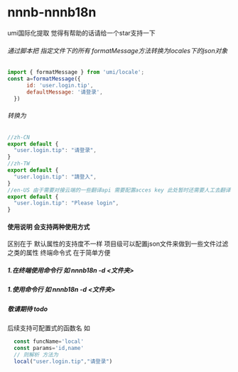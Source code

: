 # nnnb-nnnb18n
umi国际化提取
觉得有帮助的话请给一个star支持一下
###### 通过脚本把 指定文件下的所有 formatMessage方法转换为locales下的json对象
```javascript
import { formatMessage } from 'umi/locale';
const a=formatMessage({
      id: 'user.login.tip',
      defaultMessage: '请登录',
  })
```
###### 转换为
```javascript
//zh-CN
export default {
  "user.login.tip": "请登录",
}
//zh-TW
export default {
  "user.login.tip": "請登入",
}
//en-US 由于需要对接云端的一些翻译api 需要配置acces key 此处暂时还需要人工去翻译
export default {
  "user.login.tip": "Please login",
}
```
#### 使用说明 会支持两种使用方式
区别在于 默认属性的支持度不一样
项目级可以配置json文件来做到一些文件过滤之类的属性
终端命令式 在于简单方便
##### 1.在终端使用命令行 如 nnnb18n -d <文件夹>
   
##### 1.使用命令行 如 nnnb18n -d <文件夹>
##### 敬请期待 todo 
后续支持可配置式的函数名
如
```javascript
  const funcName='local'
  const params='id,name'
  // 则解析 方法为
  local("user.login.tip","请登录")
```